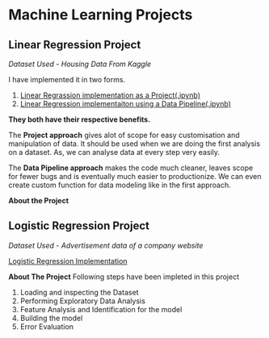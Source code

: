 # Machine Learning Projects
## Linear Regression Project
*Dataset Used - Housing Data From Kaggle*

I have implemented it in two forms.
1. [Linear Regrassion implementation as a Project(.ipynb)](Linear%20Regression%20-%20Housing%20Prices.ipynb)
2. [Linear Regression implementaiton using a Data Pipeline(.ipynb)](Linear%20Regression%20-%20Data%20Pipeline%20Implementation%20-%20Housing%20Data%20Project%20.ipynb)

**They both have their respective benefits.**

The **Project approach** gives alot of scope for easy customisation and manipulation of data. It should be used when we are doing the first analysis on a dataset. As, we can analyse data at every step very easily.

The **Data Pipeline approach** makes the code much cleaner, leaves scope for fewer bugs and is eventually much easier to productionize. We can even create custom function for data modeling like in the first approach. 

**About the Project**

## Logistic Regression Project
*Dataset Used - Advertisement data of a company website*

[Logistic Regression Implementation](Logistic%20Regression%20Project.ipynb)

**About The Project**
Following steps have been impleted in this project
1. Loading and inspecting the Dataset
2. Performing Exploratory Data Analysis
3. Feature Analysis and Identification for the model
4. Building the model
5. Error Evaluation

